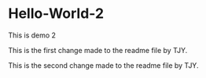 # Hello-World-2
This is demo 2

This is the first change made to the readme file by TJY.

This is the second change made to the readme file by TJY.
